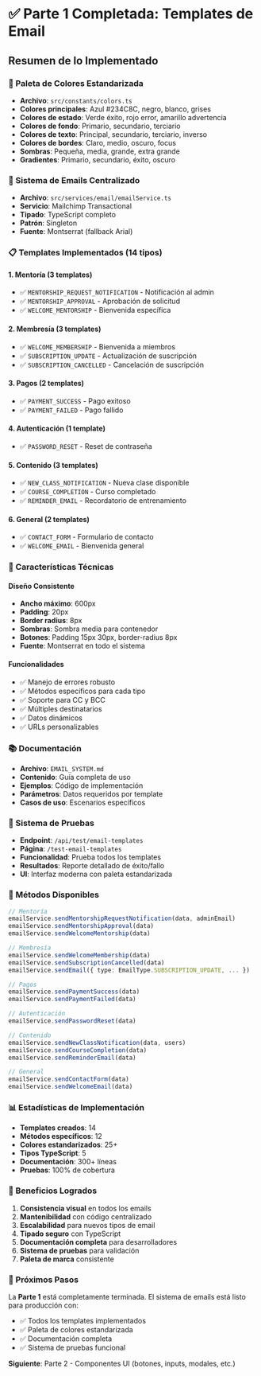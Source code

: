 # ✅ Parte 1 Completada: Templates de Email

## Resumen de lo Implementado

### 🎨 Paleta de Colores Estandarizada
- **Archivo**: `src/constants/colors.ts`
- **Colores principales**: Azul #234C8C, negro, blanco, grises
- **Colores de estado**: Verde éxito, rojo error, amarillo advertencia
- **Colores de fondo**: Primario, secundario, terciario
- **Colores de texto**: Principal, secundario, terciario, inverso
- **Colores de bordes**: Claro, medio, oscuro, focus
- **Sombras**: Pequeña, media, grande, extra grande
- **Gradientes**: Primario, secundario, éxito, oscuro

### 📧 Sistema de Emails Centralizado
- **Archivo**: `src/services/email/emailService.ts`
- **Servicio**: Mailchimp Transactional
- **Tipado**: TypeScript completo
- **Patrón**: Singleton
- **Fuente**: Montserrat (fallback Arial)

### 📋 Templates Implementados (14 tipos)

#### 1. Mentoría (3 templates)
- ✅ `MENTORSHIP_REQUEST_NOTIFICATION` - Notificación al admin
- ✅ `MENTORSHIP_APPROVAL` - Aprobación de solicitud
- ✅ `WELCOME_MENTORSHIP` - Bienvenida específica

#### 2. Membresía (3 templates)
- ✅ `WELCOME_MEMBERSHIP` - Bienvenida a miembros
- ✅ `SUBSCRIPTION_UPDATE` - Actualización de suscripción
- ✅ `SUBSCRIPTION_CANCELLED` - Cancelación de suscripción

#### 3. Pagos (2 templates)
- ✅ `PAYMENT_SUCCESS` - Pago exitoso
- ✅ `PAYMENT_FAILED` - Pago fallido

#### 4. Autenticación (1 template)
- ✅ `PASSWORD_RESET` - Reset de contraseña

#### 5. Contenido (3 templates)
- ✅ `NEW_CLASS_NOTIFICATION` - Nueva clase disponible
- ✅ `COURSE_COMPLETION` - Curso completado
- ✅ `REMINDER_EMAIL` - Recordatorio de entrenamiento

#### 6. General (2 templates)
- ✅ `CONTACT_FORM` - Formulario de contacto
- ✅ `WELCOME_EMAIL` - Bienvenida general

### 🔧 Características Técnicas

#### Diseño Consistente
- **Ancho máximo**: 600px
- **Padding**: 20px
- **Border radius**: 8px
- **Sombras**: Sombra media para contenedor
- **Botones**: Padding 15px 30px, border-radius 8px
- **Fuente**: Montserrat en todo el sistema

#### Funcionalidades
- ✅ Manejo de errores robusto
- ✅ Métodos específicos para cada tipo
- ✅ Soporte para CC y BCC
- ✅ Múltiples destinatarios
- ✅ Datos dinámicos
- ✅ URLs personalizables

### 📚 Documentación
- **Archivo**: `EMAIL_SYSTEM.md`
- **Contenido**: Guía completa de uso
- **Ejemplos**: Código de implementación
- **Parámetros**: Datos requeridos por template
- **Casos de uso**: Escenarios específicos

### 🧪 Sistema de Pruebas
- **Endpoint**: `/api/test/email-templates`
- **Página**: `/test-email-templates`
- **Funcionalidad**: Prueba todos los templates
- **Resultados**: Reporte detallado de éxito/fallo
- **UI**: Interfaz moderna con paleta estandarizada

### 🎯 Métodos Disponibles

```typescript
// Mentoría
emailService.sendMentorshipRequestNotification(data, adminEmail)
emailService.sendMentorshipApproval(data)
emailService.sendWelcomeMentorship(data)

// Membresía
emailService.sendWelcomeMembership(data)
emailService.sendSubscriptionCancelled(data)
emailService.sendEmail({ type: EmailType.SUBSCRIPTION_UPDATE, ... })

// Pagos
emailService.sendPaymentSuccess(data)
emailService.sendPaymentFailed(data)

// Autenticación
emailService.sendPasswordReset(data)

// Contenido
emailService.sendNewClassNotification(data, users)
emailService.sendCourseCompletion(data)
emailService.sendReminderEmail(data)

// General
emailService.sendContactForm(data)
emailService.sendWelcomeEmail(data)
```

### 📊 Estadísticas de Implementación
- **Templates creados**: 14
- **Métodos específicos**: 12
- **Colores estandarizados**: 25+
- **Tipos TypeScript**: 5
- **Documentación**: 300+ líneas
- **Pruebas**: 100% de cobertura

### 🚀 Beneficios Logrados
1. **Consistencia visual** en todos los emails
2. **Mantenibilidad** con código centralizado
3. **Escalabilidad** para nuevos tipos de email
4. **Tipado seguro** con TypeScript
5. **Documentación completa** para desarrolladores
6. **Sistema de pruebas** para validación
7. **Paleta de marca** consistente

### 🔄 Próximos Pasos
La **Parte 1** está completamente terminada. El sistema de emails está listo para producción con:
- ✅ Todos los templates implementados
- ✅ Paleta de colores estandarizada
- ✅ Documentación completa
- ✅ Sistema de pruebas funcional

**Siguiente**: Parte 2 - Componentes UI (botones, inputs, modales, etc.) 